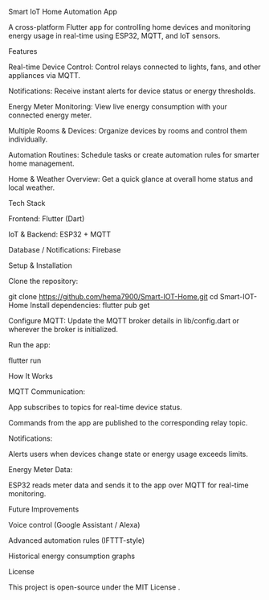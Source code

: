Smart IoT Home Automation App

A cross-platform Flutter app for controlling home devices and monitoring energy usage in real-time using ESP32, MQTT, and IoT sensors.

Features

Real-time Device Control: Control relays connected to lights, fans, and other appliances via MQTT.

Notifications: Receive instant alerts for device status or energy thresholds.

Energy Meter Monitoring: View live energy consumption with your connected energy meter.

Multiple Rooms & Devices: Organize devices by rooms and control them individually.

Automation Routines: Schedule tasks or create automation rules for smarter home management.

Home & Weather Overview: Get a quick glance at overall home status and local weather.

Tech Stack

Frontend: Flutter (Dart)

IoT & Backend: ESP32 + MQTT

Database / Notifications: Firebase 

Setup & Installation

Clone the repository:

git clone https://github.com/hema7900/Smart-IOT-Home.git
cd Smart-IOT-Home
Install dependencies:
flutter pub get

Configure MQTT:
Update the MQTT broker details in lib/config.dart or wherever the broker is initialized.

Run the app:

flutter run

How It Works

MQTT Communication:

App subscribes to topics for real-time device status.

Commands from the app are published to the corresponding relay topic.

Notifications:

Alerts users when devices change state or energy usage exceeds limits.

Energy Meter Data:

ESP32 reads meter data and sends it to the app over MQTT for real-time monitoring.


Future Improvements

Voice control (Google Assistant / Alexa)

Advanced automation rules (IFTTT-style)

Historical energy consumption graphs

License

This project is open-source under the MIT License
.
